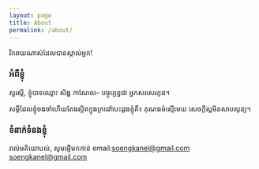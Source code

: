```yaml
---
layout: page
title: About
permalink: /about/
---
```


រីក​រាយ​ណាស់​ដែល​បាន​ស្គាល់អ្នក!

### អំពីខ្ញុំ

សួរស្ដី,
ខ្ញុំបាទឈ្មោះ សិង្ហ កាណែល– បច្ចុប្បន្នជា អ្នកសរសេរកូដ។

សម្ដី​ដែល​ខ្ញុំចងចាំ​ហើយ​តែង​ស្ថិត​ក្នុង​ក្រដៅ​បេះដូង​ខ្ញុំគឺ៖
គុណធម៌ស្មើមេឃ​​ សេចក្ដីល្អមិនសាបសូន្យ។

### ទំនាក់ទំនងខ្ញុំ
រាល់មតិយោបល់, សូមផ្ញើមក​កាន់ email:soengkanel@gmail.com
[soengkanel@gmail.com](mailto:soengkanel@gmail.com)
